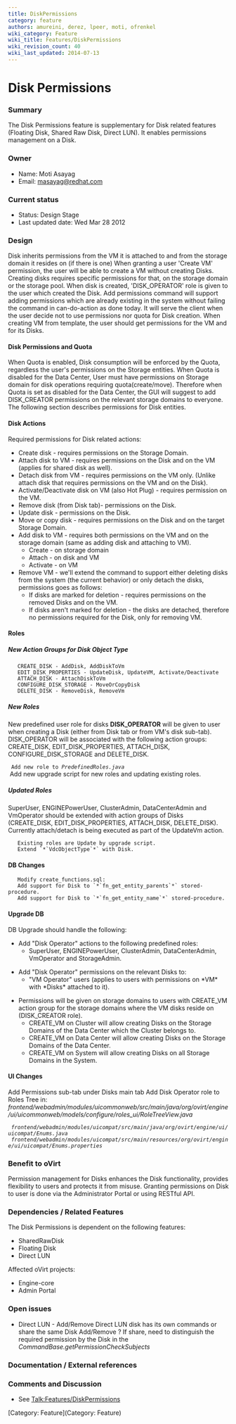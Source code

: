 ```yaml
---
title: DiskPermissions
category: feature
authors: amureini, derez, lpeer, moti, ofrenkel
wiki_category: Feature
wiki_title: Features/DiskPermissions
wiki_revision_count: 40
wiki_last_updated: 2014-07-13
---
```


# Disk Permissions

### Summary

The Disk Permissions feature is supplementary for Disk related features (Floating Disk, Shared Raw Disk, Direct LUN). It enables permissions management on a Disk.

### Owner

*   Name: Moti Asayag
*   Email: masayag@redhat.com

### Current status

*   Status: Design Stage
*   Last updated date: Wed Mar 28 2012

### Design

Disk inherits permissions from the VM it is attached to and from the storage domain it resides on (if there is one)
When granting a user 'Create VM' permission, the user will be able to create a VM without creating Disks.
Creating disks requires specific permissions for that, on the storage domain or the storage pool.
When disk is created, 'DISK_OPERATOR' role is given to the user which created the Disk.
Add permissions command will support adding permissions which are already existing in the system without failing the command in can-do-action as done today.
It will serve the client when the user decide not to use permissions nor quota for Disk creation. When creating VM from template, the user should get permissions for the VM and for its Disks.

#### Disk Permissions and Quota

When Quota is enabled, Disk consumption will be enforced by the Quota, regardless the user's permissions on the Storage entities.
When Quota is disabled for the Data Center, User must have permissions on Storage domain for disk operations requiring quota(create/move).
Therefore when Quota is set as disabled for the Data Center, the GUI will suggest to add DISK_CREATOR permissions on the relevant storage domains to everyone.
 The following section describes permissions for Disk entities.

#### Disk Actions

Required permissions for Disk related actions:

*   Create disk - requires permissions on the Storage Domain.
*   Attach disk to VM - requires permissions on the Disk and on the VM (applies for shared disk as well).
*   Detach disk from VM - requires permissions on the VM only. (Unlike attach disk that requires permissions on the VM and on the Disk).
*   Activate/Deactivate disk on VM (also Hot Plug) - requires permission on the VM.
*   Remove disk (from Disk tab)- permissions on the Disk.
*   Update disk - permissions on the Disk.
*   Move or copy disk - requires permissions on the Disk and on the target Storage Domain.
*   Add disk to VM - requires both permissions on the VM and on the storage domain (same as adding disk and attaching to VM).
    -   Create - on storage domain
    -   Attach - on disk and VM
    -   Activate - on VM
*   Remove VM - we'll extend the command to support either deleting disks from the system (the current behavior) or only detach the disks, permissions goes as follows:
    -   If disks are marked for deletion - requires permissions on the removed Disks and on the VM.
    -   If disks aren't marked for deletion - the disks are detached, therefore no permissions required for the Disk, only for removing VM.

#### Roles

##### New Action Groups for Disk Object Type

       CREATE_DISK - AddDisk, AddDiskToVm
       EDIT_DISK_PROPERTIES - UpdateDisk, UpdateVM, Activate/Deactivate
       ATTACH_DISK - AttachDiskToVm
       CONFIGURE_DISK_STORAGE - MoveOrCopyDisk
       DELETE_DISK - RemoveDisk, RemoveVm

##### New Roles

New predefined user role for disks **DISK_OPERATOR** will be given to user when creating a Disk (either from Disk tab or from VM's disk sub-tab).
DISK_OPERATOR will be associated with the following action groups: CREATE_DISK, EDIT_DISK_PROPERTIES, ATTACH_DISK, CONFIGURE_DISK_STORAGE and DELETE_DISK.

` Add new role to `*`PredefinedRoles.java`*
       Add new upgrade script for new roles and updating existing roles.

##### Updated Roles

SuperUser, ENGINEPowerUser, ClusterAdmin, DataCenterAdmin and VmOperator should be extended with action groups of Disks (CREATE_DISK, EDIT_DISK_PROPERTIES, ATTACH_DISK, DELETE_DISK).
Currently attach/detach is being executed as part of the UpdateVm action.

       Existing roles are Update by upgrade script.
       Extend `*`VdcObjectType`*` with Disk.

#### DB Changes

       Modify create_functions.sql:
       Add support for Disk to `*`fn_get_entity_parents`*` stored-procedure.
       Add support for Disk to `*`fn_get_entity_name`*` stored-procedure.

#### Upgrade DB

DB Upgrade should handle the following:

*   Add "Disk Operator" actions to the following predefined roles:
    -   SuperUser, ENGINEPowerUser, ClusterAdmin, DataCenterAdmin, VmOperator and StorageAdmin.

<!-- -->

*   Add "Disk Operator" permissions on the relevant Disks to:
    -   "VM Operator" users (applies to users with permissions on \*VM\* with \*Disks\* attached to it).

<!-- -->

*   Permissions will be given on storage domains to users with CREATE_VM action group for the storage domains where the VM disks reside on (DISK_CREATOR role).
    -   CREATE_VM on Cluster will allow creating Disks on the Storage Domains of the Data Center which the Cluster belongs to.
    -   CREATE_VM on Data Center will allow creating Disks on the Storage Domains of the Data Center.
    -   CREATE_VM on System will allow creating Disks on all Storage Domains in the System.

#### UI Changes

Add Permissions sub-tab under Disks main tab
Add Disk Operator role to Roles Tree in:
 *frontend/webadmin/modules/uicommonweb/src/main/java/org/ovirt/engine/ui/uicommonweb/models/configure/roles_ui/RoleTreeView.java*

` `*`frontend/webadmin/modules/uicompat/src/main/java/org/ovirt/engine/ui/uicompat/Enums.java`*
` `*`frontend/webadmin/modules/uicompat/src/main/resources/org/ovirt/engine/ui/uicompat/Enums.properties`*

### Benefit to oVirt

Permission management for Disks enhances the Disk functionality, provides flexibility to users and protects it from misuse.
Granting permissions on Disk to user is done via the Administrator Portal or using RESTful API.

### Dependencies / Related Features

The Disk Permissions is dependent on the following features:

*   SharedRawDisk
*   Floating Disk
*   Direct LUN

Affected oVirt projects:

*   Engine-core
*   Admin Portal

### Open issues

*   Direct LUN - Add/Remove Direct LUN disk has its own commands or share the same Disk Add/Remove ? If share, need to distinguish the required permission by the Disk in the *CommandBase.getPermissionCheckSubjects*

### Documentation / External references

### Comments and Discussion

*   See <Talk:Features/DiskPermissions>

[Category: Feature](Category: Feature)
